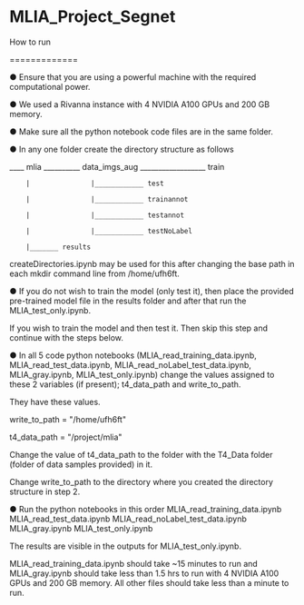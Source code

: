 # MLIA_Project_Segnet


How to run 

=============

● Ensure that you are using a powerful machine with the required computational power.

● We used a Rivanna instance with 4 NVIDIA A100 GPUs and 200 GB memory.

● Make sure all the python notebook code files are in the same folder.

● In any one folder create the directory structure as follows



____ mlia __________ data_imgs_aug __________________ train

        |               |____________ test
        
        |               |____________ trainannot
        
        |               |____________ testannot
        
        |               |____________ testNoLabel 
        
        |_______ results
        
        
createDirectories.ipynb may be used for this after changing the base path in each mkdir command line from /home/ufh6ft.

● If you do not wish to train the model (only test it), then place the provided pre-trained model file in the results folder and after that run the MLIA_test_only.ipynb.

If you wish to train the model and then test it. Then skip this step and continue with the steps below.

● In all 5 code python notebooks (MLIA_read_training_data.ipynb, MLIA_read_test_data.ipynb, MLIA_read_noLabel_test_data.ipynb, MLIA_gray.ipynb, MLIA_test_only.ipynb) change the values assigned to these 2 variables (if present); t4_data_path and write_to_path.

They have these values.

write_to_path = "/home/ufh6ft"

t4_data_path = "/project/mlia"

Change the value of t4_data_path to the folder with the T4_Data folder (folder of data samples provided) in it.

Change write_to_path to the directory where you created the directory structure in step 2.

● Run the python notebooks in this order
MLIA_read_training_data.ipynb MLIA_read_test_data.ipynb MLIA_read_noLabel_test_data.ipynb MLIA_gray.ipynb MLIA_test_only.ipynb

The results are visible in the outputs for MLIA_test_only.ipynb.

MLIA_read_training_data.ipynb should take ~15 minutes to run and MLIA_gray.ipynb should take less than 1.5 hrs to run with 4 NVIDIA A100 GPUs and 200 GB memory. All other files should take less than a minute to run.

